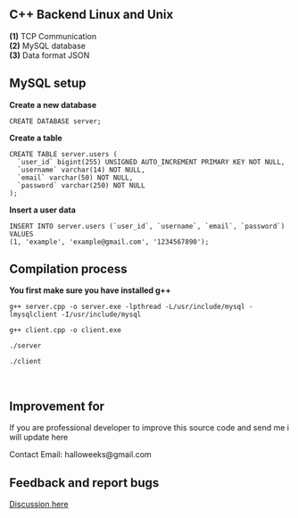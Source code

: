 <h2> C++ Backend Linux and Unix</h2>

<b>(1)</b> TCP Communication</br>
<b>(2)</b> MySQL database</br>
<b>(3)</b> Data format JSON</br>

<h2>MySQL setup</h2>
<p><b>Create a new database</b></p>

```
CREATE DATABASE server;
```

<p><b>Create a table</b><p>
  
``` 
CREATE TABLE server.users (
  `user_id` bigint(255) UNSIGNED AUTO_INCREMENT PRIMARY KEY NOT NULL,
  `username` varchar(14) NOT NULL,
  `email` varchar(50) NOT NULL,
  `password` varchar(250) NOT NULL
);
```
<p><b>Insert a user data</b></p>

```
INSERT INTO server.users (`user_id`, `username`, `email`, `password`) VALUES
(1, 'example', 'example@gmail.com', '1234567890');
```



<h2> Compilation process </h2>
<p><b>You first make sure you have installed g++</b></p>

```
g++ server.cpp -o server.exe -lpthread -L/usr/include/mysql -lmysqlclient -I/usr/include/mysql
```

```
g++ client.cpp -o client.exe
```
```
./server
```
```
./client
```

<br>
<h2> Improvement for</h2>
<p>If you are professional developer to improve this source code and send me i will update here</p>
<p>Contact Email: halloweeks@gmail.com</p>

<h2>Feedback and report bugs</h2>
<a href="https://github.com/halloweeks/cpp-backend/discussions/">Discussion here</a>
